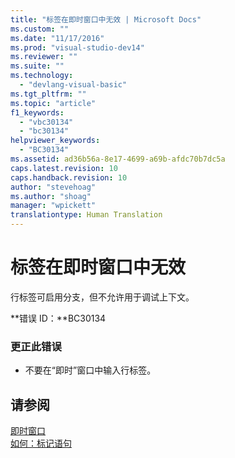 ```yaml
---
title: "标签在即时窗口中无效 | Microsoft Docs"
ms.custom: ""
ms.date: "11/17/2016"
ms.prod: "visual-studio-dev14"
ms.reviewer: ""
ms.suite: ""
ms.technology: 
  - "devlang-visual-basic"
ms.tgt_pltfrm: ""
ms.topic: "article"
f1_keywords: 
  - "vbc30134"
  - "bc30134"
helpviewer_keywords: 
  - "BC30134"
ms.assetid: ad36b56a-8e17-4699-a69b-afdc70b7dc5a
caps.latest.revision: 10
caps.handback.revision: 10
author: "stevehoag"
ms.author: "shoag"
manager: "wpickett"
translationtype: Human Translation
---
```

# 标签在即时窗口中无效
行标签可启用分支，但不允许用于调试上下文。  
  
 **错误 ID：**BC30134  
  
### 更正此错误  
  
-   不要在“即时”窗口中输入行标签。  
  
## 请参阅  
 [即时窗口](/visual-studio/ide/reference/immediate-window)   
 [如何：标记语句](../../visual-basic/programming-guide/program-structure/how-to-label-statements.md)